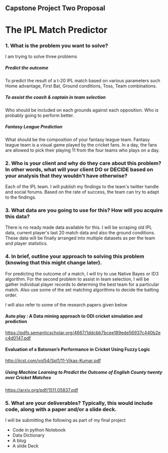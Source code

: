 ## Capstone Project Two Proposal
# The IPL Match Predictor
### 1.	What is the problem you want to solve?

I am trying to solve three problems 
##### Predict the outcome
To predict the result of a t-20 IPL match based on various parameters such Home advantage, First Bat, Ground conditions, Toss, Team combinations. 
##### To assist the coach & captain in team selection 
Who should be included on each grounds against each opposition. Who is probably going to perform better. 
##### Fantasy League Prediction
What should be the composition of your fantasy league team. Fantasy league team is a visual game played by the cricket fans. In a day, the fans are allowed to pick their playing 11 from the four teams who plays on a day. 

### 2.	Who is your client and why do they care about this problem? In other words, what will your client DO or DECIDE based on your analysis that they wouldn’t have otherwise?
Each of the IPL team. I will publish my findings to the team's twitter handle and social forums. Based on the rate of success, the team can try to adapt to the findings.

### 3.	What data are you going to use for this? How will you acquire this data?
There is no ready made data available for this. I will be scraping old IPL data, current player's last 20 match data and also the ground conditions. These data will be finally arranged into multiple datasets as per the team and player statistics.  

### 4.	In brief, outline your approach to solving this problem (knowing that this might change later).
For predicting the outcome of a match, I will try to use Native Bayes or ID3 algorithm. For the second problem to assist in team selection, I will be gather individual player records to determing the best team for a particular match. Also use some of the set matching algorithms to decide the batting order. 

I will also refer to some of the research papers given below

#### Auto play : A Data mining approach to ODI cricket simulation and prediction
https://pdfs.semanticscholar.org/4667/1ddcbb7bcee189ede56937c440b2ec4d0147.pdf

#### Evaluation of a Batsman’s Performance in Cricket Using Fuzzy Logic
http://ijcst.com/vol54/Spl1/11-Vikas-Kumar.pdf

##### Using Machine Learning to Predict the Outcome of English County twenty over Cricket Matches
https://arxiv.org/pdf/1511.05837.pdf


### 5.	What are your deliverables? Typically, this would include code, along with a paper and/or a slide deck.
I will be submitting the following as part of my final project
- Code in python Notebook
- Data Dictionary
- A blog
- A slide Deck




